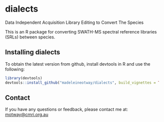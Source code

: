 # dialects

Data Independent Acquisition Library Editing to Convert The Species

This is an R package for converting SWATH-MS spectral reference libraries (SRLs) between species.

## Installing dialects

To obtain the latest version from github, install devtools in R and use the following:

```R
library(devtools)
devtools::install_github("madeleineotway/dialects", build_vignettes = TRUE)
```

## Contact

If you have any questions or feedback, please contact me at: motway@cmri.org.au
